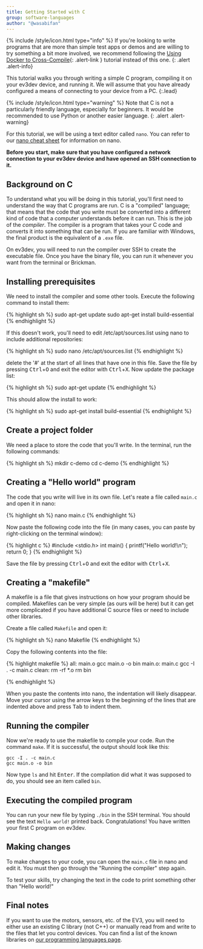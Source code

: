 ```yaml
---
title: Getting Started with C
group: software-languages
author: "@wasabifan"
---
```


{% include /style/icon.html type="info" %}
If you're looking to write programs that are more than simple test apps
or demos and are willing to try something a bit more involved, we
recommend following the
[Using Docker to Cross-Compile](/docs/tutorials/using-docker-to-cross-compile/){: .alert-link }
tutorial instead of this one.
{: .alert .alert-info}

This tutorial walks you through writing a simple C program, compiling it on
your ev3dev device, and running it. We will assume that you have already
configured a means of connecting to your device from a PC.
{:.lead}

{% include /style/icon.html type="warning" %}
Note that C is not a particularly friendly language, especially for beginners.
It would be recommended to use Python or another easier language.
{: .alert .alert-warning}

For this tutorial, we will be using a text editor called `nano`. You can refer
to our [nano cheat sheet](/docs/tutorials/nano-cheat-sheet) for information on
nano.

**Before you start, make sure that you have configured a network connection to
your ev3dev device and have opened an SSH connection to it.**

## Background on C

To understand what you will be doing in this tutorial, you'll first need to
understand the way that C programs are run. C is a "compiled" language; that
means that the code that you write must be converted into a different kind of
code that a computer understands before it can run. This is the job of the
_compiler_. The compiler is a program that takes your C code and converts it
into something that can be run. If you are familiar with Windows, the final
product is the equivalent of a `.exe` file.

On ev3dev, you will need to run the compiler over SSH to create the executable
file. Once you have the binary file, you can run it whenever you want from the
terminal or Brickman.

## Installing prerequisites
We need to install the compiler and some other tools. Execute the following
command to install them:

{% highlight sh %}
sudo apt-get update
sudo apt-get install build-essential
{% endhighlight %}

If this doesn't work, you'll need to edit /etc/apt/sources.list using nano to include additional repositories:

{% highlight sh %}
sudo nano /etc/apt/sources.list
{% endhighlight %}

delete the '#' at the start of all lines that have one in this file. Save the file by pressing <kbd>Ctrl</kbd>+<kbd>O</kbd> and exit the editor with <kbd>Ctrl</kbd>+<kbd>X</kbd>. Now update the package list:

{% highlight sh %}
sudo apt-get update
{% endhighlight %}

This should allow the install to work:

{% highlight sh %}
sudo apt-get install build-essential
{% endhighlight %}


## Create a project folder
We need a place to store the code that you'll write. In the terminal, run the
following commands:

{% highlight sh %}
mkdir c-demo
cd c-demo
{% endhighlight %}

## Creating a "Hello world" program
The code that you write will live in its own file. Let's reate a file called
`main.c` and open it in nano:

{% highlight sh %}
nano main.c
{% endhighlight %}

Now paste the following code into the file (in many cases, you can
paste by right-clicking on the terminal window):

{% highlight c %}
#include <stdio.h>
int main()
{
    printf("Hello world!\n");
    return 0;
}
{% endhighlight %}

Save the file by pressing <kbd>Ctrl</kbd>+<kbd>O</kbd> and exit the editor with
<kbd>Ctrl</kbd>+<kbd>X</kbd>.

## Creating a "makefile"
A makefile is a file that gives instructions on how your program should be
compiled. Makefiles can be very simple (as ours will be here) but it can get
more complicated if you have additional C source files or need to include other
libraries.

Create a file called `Makefile` and open it:

{% highlight sh %}
nano Makefile
{% endhighlight %}

Copy the following contents into the file:

{% highlight makefile %}
all: main.o
	gcc main.o -o bin
main.o: main.c
	gcc -I . -c main.c
clean:
	rm -rf *.o
	rm bin

{% endhighlight %}

When you paste the contents into nano, the indentation will likely disappear.
Move your cursor using the arrow keys to the beginning of the lines that are
indented above and press <kbd>Tab</kbd> to indent them.

## Running the compiler
Now we're ready to use the makefile to compile your code. Run the command
`make`. If it is successful, the output should look like this:

~~~
gcc -I . -c main.c
gcc main.o -o bin
~~~

Now type `ls` and hit <kbd>Enter</kbd>. If the compilation did what it was
supposed to do, you should see an item called `bin`.

## Executing the compiled program
You can run your new file by typing `./bin` in the SSH terminal. You should
see the text `Hello world!` printed back. Congratulations! You have written
your first C program on ev3dev.

## Making changes

To make changes to your code, you can open the `main.c` file in nano and edit
it. You must then go through the "Running the compiler" step again.

To test your skills, try changing the text in the code to print something
other than "Hello world!"

## Final notes
If you want to use the motors, sensors, etc. of the EV3, you will need to either
use an existing C library (not C++) or manually read from and write to the
files that let you control devices. You can find a list of the known libraries
on [our programming languages page](/docs/programming-languages/).
